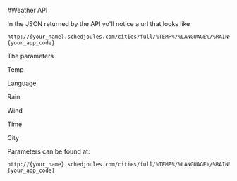 #Weather API

In the JSON returned by the API yo'll notice a url that looks like
```
http://{your_name}.schedjoules.com/cities/full/%TEMP%/%LANGUAGE%/%RAIN%/%WIND%/%TIME%/%CITY%.ics&x={your_app_code}
```

The parameters 

Temp

Language

Rain

Wind

Time

City

Parameters can be found at:

```
http://{your_name}.schedjoules.com/cities/full/%TEMP%/%LANGUAGE%/%RAIN%/%WIND%/%TIME%/%CITY%.ics&x={your_app_code}
```
